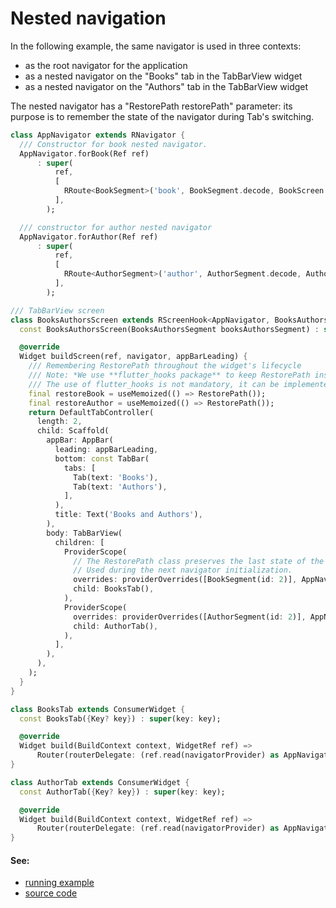 # Nested navigation

In the following example, the same navigator is used in three contexts:
- as the root navigator for the application
- as a nested navigator on the "Books" tab in the TabBarView widget
- as a nested navigator on the "Authors" tab in the TabBarView widget

The nested navigator has a "RestorePath restorePath" parameter: its purpose is to remember the state of the navigator during Tab's switching.

```dart
class AppNavigator extends RNavigator {
  /// Constructor for book nested navigator.
  AppNavigator.forBook(Ref ref)
      : super(
          ref,
          [
            RRoute<BookSegment>('book', BookSegment.decode, BookScreen.new),
          ],
        );

  /// constructor for author nested navigator
  AppNavigator.forAuthor(Ref ref)
      : super(
          ref,
          [
            RRoute<AuthorSegment>('author', AuthorSegment.decode, AuthorScreen.new),
          ],
        );
```

```dart
/// TabBarView screen
class BooksAuthorsScreen extends RScreenHook<AppNavigator, BooksAuthorsSegment> {
  const BooksAuthorsScreen(BooksAuthorsSegment booksAuthorsSegment) : super(booksAuthorsSegment);

  @override
  Widget buildScreen(ref, navigator, appBarLeading) {
    /// Remembering RestorePath throughout the widget's lifecycle
    /// Note: *We use **flutter_hooks package** to keep RestorePath instance.
    /// The use of flutter_hooks is not mandatory, it can be implemented using the StatefulWidget*.
    final restoreBook = useMemoized(() => RestorePath());
    final restoreAuthor = useMemoized(() => RestorePath());
    return DefaultTabController(
      length: 2,
      child: Scaffold(
        appBar: AppBar(
          leading: appBarLeading,
          bottom: const TabBar(
            tabs: [
              Tab(text: 'Books'),
              Tab(text: 'Authors'),
            ],
          ),
          title: Text('Books and Authors'),
        ),
        body: TabBarView(
          children: [
            ProviderScope(
              // The RestorePath class preserves the last state of the navigator.
              // Used during the next navigator initialization.
              overrides: providerOverrides([BookSegment(id: 2)], AppNavigator.forBook, restorePath: restoreBook),
              child: BooksTab(),
            ),
            ProviderScope(
              overrides: providerOverrides([AuthorSegment(id: 2)], AppNavigator.forAuthor, restorePath: restoreAuthor),
              child: AuthorTab(),
            ),
          ],
        ),
      ),
    );
  }
}

class BooksTab extends ConsumerWidget {
  const BooksTab({Key? key}) : super(key: key);

  @override
  Widget build(BuildContext context, WidgetRef ref) =>
      Router(routerDelegate: (ref.read(navigatorProvider) as AppNavigator).routerDelegate);
}

class AuthorTab extends ConsumerWidget {
  const AuthorTab({Key? key}) : super(key: key);

  @override
  Widget build(BuildContext context, WidgetRef ref) =>
      Router(routerDelegate: (ref.read(navigatorProvider) as AppNavigator).routerDelegate);
}
```

#### See:

- [running example](https://pavelpz.github.io/doc_nested_navigation/)
- [source code](https://github.com/PavelPZ/riverpod_navigator/blob/main/examples/doc/lib/nested_navigation.dart)
